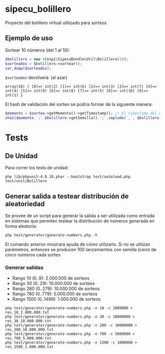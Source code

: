 # sipecu_bolillero
Proyecto del bolillero virtual utilizado para sorteos


## Ejemplo de uso
Sortear 10 números (del 1 al 10):

```php
$bolillero = new \Cespi\SipecuBundle\Util\Bolillero(10);
$sorteados = $bolillero->sortear();
var_dump($sorteados);
```
`$sorteados` devolverá: (al azar)
```
array(10) { [0]=> int(2) [1]=> int(6) [2]=> int(3) [3]=> int(7) [4]=> int(4) [5]=> int(9) [6]=> int(8) [7]=> int(5) [8]=> int(10) [9]=> int(1) } 
```

El hash de validación del sorteo se podría formar de la siguiente manera:
```php
$momento = $sorteo->getMomento()->getTimestamp(); // El timestamp del mometo que finaliza y se guarda el sorteo
sha1($momento.';'.$bolillero->getSemilla().';'.implode(',', $bolillero->getNumerosSorteados()));
```

# Tests

## De Unidad

Para correr los tests de unidad:

```
php lib/phpunit-4.8.10.phar --bootstrap test/autoload.php test/unit/Bolillero
```

## Generar salida a testear distribución de aleatoriedad

Se provee de un script para generar la salida a ser utilizada como entrada en
sistemas que permiten testear la distribución de números generada en forma
aleatoria:

```
php test/generator/generate-numbers.php -h
```

El comando anterior mostrará ayuda de cómo utilizarlo. Si no se utilizan
parámetros, entonces se producen 100 lanzamientos con semilla (cero) de cinco
números cada sorteo

### Generar salidas

* Rango 10 (0..9): 2.000.000 de sorteos
* Rango 30 (0..29): 10.000.000 de sorteos
* Rango 280 (0..279): 10.000.000 de sorteos
* Rango 780 (0..779): 5.000.000 de sorteos
* Rango 1500 (0..1499): 1.000.000 de sorteos

```
php test/generator/generate-numbers.php -n 10 -c 2000000 > res_10_2.000.000.txt
php test/generator/generate-numbers.php -n 30 -c 10000000 > res_30_10.000.000.txt
php test/generator/generate-numbers.php -n 280 -c 10000000 > res_280_10.000.000.txt
php test/generator/generate-numbers.php -n 780 -c 5000000 > res_780_5.000.000.txt
php test/generator/generate-numbers.php -n 1500 -c 1000000 > res_1500_1.000.000.txt
```
